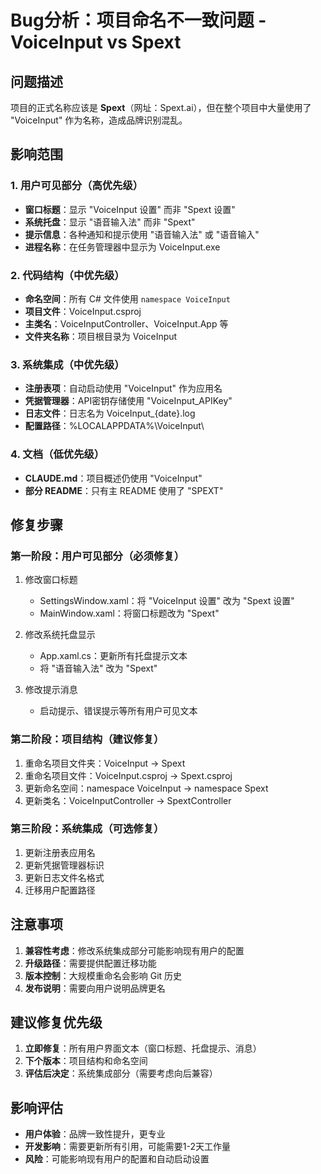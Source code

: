 # Bug分析：项目命名不一致问题 - VoiceInput vs Spext

## 问题描述
项目的正式名称应该是 **Spext**（网址：Spext.ai），但在整个项目中大量使用了 "VoiceInput" 作为名称，造成品牌识别混乱。

## 影响范围

### 1. 用户可见部分（高优先级）
- **窗口标题**：显示 "VoiceInput 设置" 而非 "Spext 设置"
- **系统托盘**：显示 "语音输入法" 而非 "Spext"
- **提示信息**：各种通知和提示使用 "语音输入法" 或 "语音输入"
- **进程名称**：在任务管理器中显示为 VoiceInput.exe

### 2. 代码结构（中优先级）
- **命名空间**：所有 C# 文件使用 `namespace VoiceInput`
- **项目文件**：VoiceInput.csproj
- **主类名**：VoiceInputController、VoiceInput.App 等
- **文件夹名称**：项目根目录为 VoiceInput

### 3. 系统集成（中优先级）
- **注册表项**：自动启动使用 "VoiceInput" 作为应用名
- **凭据管理器**：API密钥存储使用 "VoiceInput_APIKey"
- **日志文件**：日志名为 VoiceInput_{date}.log
- **配置路径**：%LOCALAPPDATA%\VoiceInput\

### 4. 文档（低优先级）
- **CLAUDE.md**：项目概述仍使用 "VoiceInput"
- **部分 README**：只有主 README 使用了 "SPEXT"

## 修复步骤

### 第一阶段：用户可见部分（必须修复）
1. 修改窗口标题
   - SettingsWindow.xaml：将 "VoiceInput 设置" 改为 "Spext 设置"
   - MainWindow.xaml：将窗口标题改为 "Spext"

2. 修改系统托盘显示
   - App.xaml.cs：更新所有托盘提示文本
   - 将 "语音输入法" 改为 "Spext"

3. 修改提示消息
   - 启动提示、错误提示等所有用户可见文本

### 第二阶段：项目结构（建议修复）
1. 重命名项目文件夹：VoiceInput → Spext
2. 重命名项目文件：VoiceInput.csproj → Spext.csproj
3. 更新命名空间：namespace VoiceInput → namespace Spext
4. 更新类名：VoiceInputController → SpextController

### 第三阶段：系统集成（可选修复）
1. 更新注册表应用名
2. 更新凭据管理器标识
3. 更新日志文件名格式
4. 迁移用户配置路径

## 注意事项
1. **兼容性考虑**：修改系统集成部分可能影响现有用户的配置
2. **升级路径**：需要提供配置迁移功能
3. **版本控制**：大规模重命名会影响 Git 历史
4. **发布说明**：需要向用户说明品牌更名

## 建议修复优先级
1. **立即修复**：所有用户界面文本（窗口标题、托盘提示、消息）
2. **下个版本**：项目结构和命名空间
3. **评估后决定**：系统集成部分（需要考虑向后兼容）

## 影响评估
- **用户体验**：品牌一致性提升，更专业
- **开发影响**：需要更新所有引用，可能需要1-2天工作量
- **风险**：可能影响现有用户的配置和自动启动设置